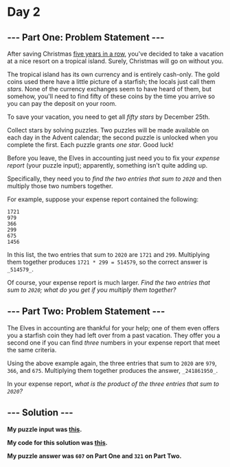 # Day 2 

## --- Part One: Problem Statement ---

After saving Christmas  [five years in a row](https://adventofcode.com/events), you've decided to take a vacation at a nice resort on a tropical island.  Surely, Christmas will go on without you.

The tropical island has its own currency and is entirely cash-only. The gold coins used there have a little picture of a starfish; the locals just call them  _stars_. None of the currency exchanges seem to have heard of them, but somehow, you'll need to find fifty of these coins by the time you arrive so you can pay the deposit on your room.

To save your vacation, you need to get all  _fifty stars_  by December 25th.

Collect stars by solving puzzles. Two puzzles will be made available on each day in the Advent calendar; the second puzzle is unlocked when you complete the first. Each puzzle grants  _one star_. Good luck!

Before you leave, the Elves in accounting just need you to fix your  _expense report_  (your puzzle input); apparently, something isn't quite adding up.

Specifically, they need you to  _find the two entries that sum to  `2020`_  and then multiply those two numbers together.

For example, suppose your expense report contained the following:

```
1721
979
366
299
675
1456

```

In this list, the two entries that sum to  `2020`  are  `1721`  and  `299`. Multiplying them together produces  `1721 * 299 = 514579`, so the correct answer is  `_514579_`.

Of course, your expense report is much larger.  _Find the two entries that sum to  `2020`; what do you get if you multiply them together?_


## --- Part Two: Problem Statement ---

The Elves in accounting are thankful for your help; one of them even offers you a starfish coin they had left over from a past vacation. They offer you a second one if you can find  _three_  numbers in your expense report that meet the same criteria.

Using the above example again, the three entries that sum to  `2020`  are  `979`,  `366`, and  `675`. Multiplying them together produces the answer,  `_241861950_`.

In your expense report,  _what is the product of the three entries that sum to  `2020`?_


## --- Solution ---

**My puzzle input was [this](input.txt).**


**My code for this solution was [this](main.py).**


**My puzzle answer was  `607` on Part One and `321` on Part Two.**

